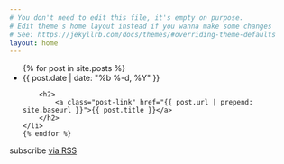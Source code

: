 ```yaml
---
# You don't need to edit this file, it's empty on purpose.
# Edit theme's home layout instead if you wanna make some changes
# See: https://jekyllrb.com/docs/themes/#overriding-theme-defaults
layout: home
---
```


<ul class="post-list">
	{% for post in site.posts %}
	<li>
		<span class="post-meta">{{ post.date | date: "%b %-d, %Y" }}</span>

		<h2>
			<a class="post-link" href="{{ post.url | prepend: site.baseurl }}">{{ post.title }}</a>
		</h2>
	</li>
	{% endfor %}
</ul>

<p class="rss-subscribe">subscribe <a href="{{ "/feed.xml" | prepend: site.baseurl }}">via RSS</a></p>